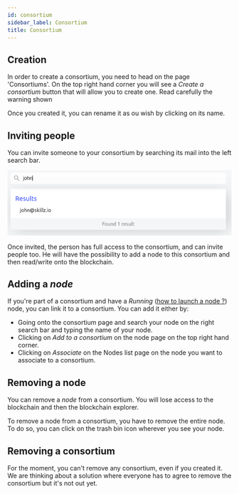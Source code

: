 ```yaml
---
id: consortium
sidebar_label: Consortium
title: Consortium
---
```


## Creation

In order to create a consortium, you need to head on the page 'Consortiums'.
On the top right hand corner you will see a _Create a consortium_ button that will allow you to create one.
Read carefully the warning shown

Once you created it, you can rename it as ou wish by clicking on its name.

## Inviting people

You can invite someone to your consortium by searching its mail into the left search bar.

![Inviting people](/img/consortium_invite.png)

Once invited, the person has full access to the consortium, and can invite people too.
He will have the possibility to add a node to this consortium and then read/write onto the blockchain.

## Adding a _node_

If you're part of a consortium and have a _Running_ ([how to launch a node ?](Node.md#launching-your-node)) node, you can link it to a consortium.
You can add it either by:

- Going onto the consortium page and search your node on the right search bar and typing the name of your node.
- Clicking on _Add to a consortium_ on the node page on the top right hand corner.
- Clicking on _Associate_ on the Nodes list page on the node you want to associate to a consortium.

## Removing a node

You can remove a _node_ from a consortium. You will lose access to the blockchain and then the blockchain explorer.

To remove a node from a consortium, you have to remove the entire node. To do so, you can click on the trash bin icon wherever you see your node.

## Removing a consortium

For the moment, you can't remove any consortium, even if you created it.
We are thinking about a solution where everyone has to agree to remove the consortium but it's not out yet.